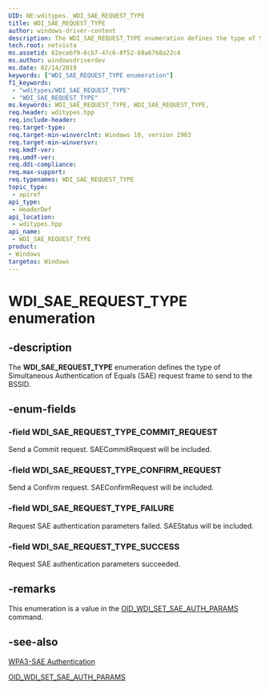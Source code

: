```yaml
---
UID: NE:wditypes._WDI_SAE_REQUEST_TYPE
title: WDI_SAE_REQUEST_TYPE
author: windows-driver-content
description: The WDI_SAE_REQUEST_TYPE enumeration defines the type of Simultaneous Authentication of Equals (SAE) request frame to send to the BSSID.
tech.root: netvista
ms.assetid: 62ece6f9-6cb7-47c6-8f52-68a6768a22c4
ms.author: windowsdriverdev
ms.date: 02/14/2019
keywords: ["WDI_SAE_REQUEST_TYPE enumeration"]
f1_keywords:
 - "wditypes/WDI_SAE_REQUEST_TYPE"
 - "WDI_SAE_REQUEST_TYPE"
ms.keywords: WDI_SAE_REQUEST_TYPE, WDI_SAE_REQUEST_TYPE, 
req.header: wditypes.hpp
req.include-header:
req.target-type:
req.target-min-winverclnt: Windows 10, version 1903
req.target-min-winversvr:
req.kmdf-ver:
req.umdf-ver:
req.ddi-compliance:
req.max-support:
req.typenames: WDI_SAE_REQUEST_TYPE
topic_type: 
 - apiref
api_type: 
 - HeaderDef
api_location: 
 - wditypes.hpp
api_name: 
 - WDI_SAE_REQUEST_TYPE
product:
- Windows
targetos: Windows
---
```


# WDI_SAE_REQUEST_TYPE enumeration

## -description

The **WDI_SAE_REQUEST_TYPE** enumeration defines the type of Simultaneous Authentication of Equals (SAE) request frame to send to the BSSID.

## -enum-fields

### -field WDI_SAE_REQUEST_TYPE_COMMIT_REQUEST 

Send a Commit request. SAECommitRequest will be included.

### -field WDI_SAE_REQUEST_TYPE_CONFIRM_REQUEST 

Send a Confirm request. SAEConfirmRequest will be included.

### -field WDI_SAE_REQUEST_TYPE_FAILURE 

Request SAE authentication parameters failed. SAEStatus will be included.

### -field WDI_SAE_REQUEST_TYPE_SUCCESS 

Request SAE authentication parameters succeeded.

## -remarks

This enumeration is a value in the [OID_WDI_SET_SAE_AUTH_PARAMS](https://docs.microsoft.com/windows-hardware/drivers/network/oid-wdi-set-sae-auth-params) command.

## -see-also

[WPA3-SAE Authentication](https://docs.microsoft.com/windows-hardware/drivers/network/wpa3-sae-authentication)

[OID_WDI_SET_SAE_AUTH_PARAMS](https://docs.microsoft.com/windows-hardware/drivers/network/oid-wdi-set-sae-auth-params)
